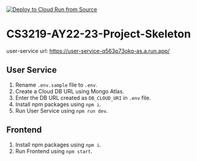 [![Deploy to Cloud Run from Source](https://github.com/CS3219-AY2223S1/cs3219-project-ay2223s1-g55/actions/workflows/GCP-Deploy.yml/badge.svg)](https://github.com/CS3219-AY2223S1/cs3219-project-ay2223s1-g55/actions/workflows/GCP-Deploy.yml)

# CS3219-AY22-23-Project-Skeleton

user-service url: https://user-service-q563p73okq-as.a.run.app/

## User Service
1. Rename `.env.sample` file to `.env`.
2. Create a Cloud DB URL using Mongo Atlas.
3. Enter the DB URL created as `DB_CLOUD_URI` in `.env` file.
4. Install npm packages using `npm i`.
5. Run User Service using `npm run dev`.

## Frontend
1. Install npm packages using `npm i`.
2. Run Frontend using `npm start`.
